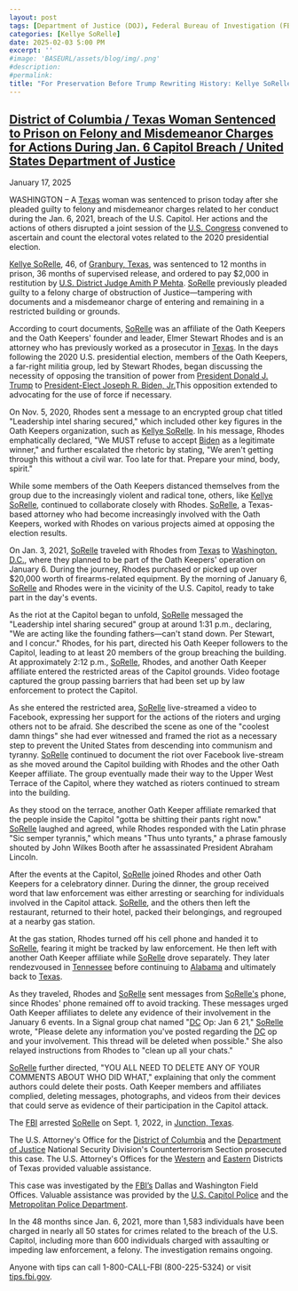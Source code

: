 ```yaml
---
layout: post
tags: [Department of Justice (DOJ), Federal Bureau of Investigation (FBI), District of Columbia (DC), Donald Trump, Joe Biden, January 6 2021, insurrection, Oath Keepers, politics]
categories: [Kellye SoRelle]
date: 2025-02-03 5:00 PM
excerpt: ''
#image: 'BASEURL/assets/blog/img/.png'
#description:
#permalink:
title: "For Preservation Before Trump Rewriting History: Kellye SoRelle Sentenced For January 6"
---
```



## [District of Columbia / Texas Woman Sentenced to Prison on Felony and Misdemeanor Charges for Actions During Jan. 6 Capitol Breach / United States Department of Justice](https://www.justice.gov/usao-dc/pr/texas-woman-sentenced-prison-felony-and-misdemeanor-charges-actions-during-jan-6-capitol)

January 17, 2025

WASHINGTON – A [Texas](https://www.texas.gov/) woman was sentenced to prison today after she pleaded guilty to felony and misdemeanor charges related to her conduct during the Jan. 6, 2021, breach of the  U.S. Capitol. Her actions and the actions of others disrupted a joint session of the [U.S. Congress](https://www.congress.gov/) convened to ascertain and count the electoral votes related to the 2020 presidential election.

[Kellye SoRelle](https://www.linkedin.com/in/kellye-sorelle-39a10578), 46, of [Granbury, Texas](https://granbury.org/), was sentenced to 12 months in prison, 36 months of supervised release, and ordered to pay $2,000 in restitution by [U.S. District Judge Amith P Mehta](https://www.dcd.uscourts.gov/content/district-judge-amit-p-mehta). [SoRelle](https://www.linkedin.com/in/kellye-sorelle-39a10578) previously pleaded guilty to a felony charge of obstruction of Justice—tampering with documents and a misdemeanor charge of entering and remaining in a restricted building or grounds.

According to court documents, [SoRelle](https://www.linkedin.com/in/kellye-sorelle-39a10578) was an affiliate of the Oath Keepers and the Oath Keepers' founder and leader, Elmer Stewart Rhodes and is an attorney who has previously worked as a prosecutor in [Texas](https://www.texas.gov/). In the days following the 2020 U.S. presidential election, members of the Oath Keepers, a far-right militia group, led by Stewart Rhodes, began discussing the necessity of opposing the transition of power from [President Donald J. Trump](https://www.whitehouse.gov/) to [President-Elect Joseph R. Biden, Jr.](bidenwhitehouse.archives.gov/)This opposition extended to advocating for the use of force if necessary.

On Nov. 5, 2020, Rhodes sent a message to an encrypted group chat titled "Leadership intel sharing secured," which included other key figures in the Oath Keepers organization, such as [Kellye SoRelle](https://www.linkedin.com/in/kellye-sorelle-39a10578). In his message, Rhodes emphatically declared, "We MUST refuse to accept [Biden](bidenwhitehouse.archives.gov/) as a legitimate winner," and further escalated the rhetoric by stating, "We aren't getting through this without a civil war. Too late for that. Prepare your mind, body, spirit."

While some members of the Oath Keepers distanced themselves from the group due to the increasingly violent and radical tone, others, like [Kellye SoRelle](https://www.linkedin.com/in/kellye-sorelle-39a10578), continued to collaborate closely with Rhodes. [SoRelle](https://www.linkedin.com/in/kellye-sorelle-39a10578), a Texas-based attorney who had become increasingly involved with the Oath Keepers, worked with Rhodes on various projects aimed at opposing the election results.

On Jan. 3, 2021, [SoRelle](https://www.linkedin.com/in/kellye-sorelle-39a10578) traveled with Rhodes from [Texas](https://www.texas.gov/) to [Washington, D.C.](https://dc.gov/), where they planned to be part of the Oath Keepers' operation on January 6. During the journey, Rhodes purchased or picked up over $20,000 worth of firearms-related equipment. By the morning of January 6, [SoRelle](https://www.linkedin.com/in/kellye-sorelle-39a10578) and Rhodes were in the vicinity of the U.S. Capitol, ready to take part in the day's events.

As the riot at the Capitol began to unfold, [SoRelle](https://www.linkedin.com/in/kellye-sorelle-39a10578) messaged the "Leadership intel sharing secured" group at around 1:31 p.m., declaring, "We are acting like the founding fathers—can't stand down. Per Stewart, and I concur." Rhodes, for his part, directed his Oath Keeper followers to the Capitol, leading to at least 20 members of the group breaching the building. At approximately 2:12 p.m., [SoRelle](https://www.linkedin.com/in/kellye-sorelle-39a10578), Rhodes, and another Oath Keeper affiliate entered the restricted areas of the Capitol grounds. Video footage captured the group passing barriers that had been set up by law enforcement to protect the Capitol.

As she entered the restricted area, [SoRelle](https://www.linkedin.com/in/kellye-sorelle-39a10578) live-streamed a video to Facebook, expressing her support for the actions of the rioters and urging others not to be afraid. She described the scene as one of the "coolest damn things" she had ever witnessed and framed the riot as a necessary step to prevent the United States from descending into communism and tyranny. [SoRelle](https://www.linkedin.com/in/kellye-sorelle-39a10578) continued to document the riot over Facebook live-stream as she moved around the Capitol building with Rhodes and the other Oath Keeper affiliate. The group eventually made their way to the Upper West Terrace of the Capitol, where they watched as rioters continued to stream into the building.

As they stood on the terrace, another Oath Keeper affiliate remarked that the people inside the Capitol "gotta be shitting their pants right now." [SoRelle](https://www.linkedin.com/in/kellye-sorelle-39a10578) laughed and agreed, while Rhodes responded with the Latin phrase "Sic semper tyrannis," which means "Thus unto tyrants," a phrase famously shouted by John Wilkes Booth after he assassinated President Abraham Lincoln.

After the events at the Capitol, [SoRelle](https://www.linkedin.com/in/kellye-sorelle-39a10578) joined Rhodes and other Oath Keepers for a celebratory dinner. During the dinner, the group received word that law enforcement was either arresting or searching for individuals involved in the Capitol attack. [SoRelle](https://www.linkedin.com/in/kellye-sorelle-39a10578), and the others then left the restaurant, returned to their hotel, packed their belongings, and regrouped at a nearby gas station.

At the gas station, Rhodes turned off his cell phone and handed it to [SoRelle](https://www.linkedin.com/in/kellye-sorelle-39a10578), fearing it might be tracked by law enforcement. He then left with another Oath Keeper affiliate while [SoRelle](https://www.linkedin.com/in/kellye-sorelle-39a10578) drove separately. They later rendezvoused in [Tennessee](https://www.tn.gov/) before continuing to [Alabama](https://www.alabama.gov/) and ultimately back to [Texas](https://www.texas.gov/).

As they traveled, Rhodes and [SoRelle](https://www.linkedin.com/in/kellye-sorelle-39a10578) sent messages from [SoRelle's](https://www.linkedin.com/in/kellye-sorelle-39a10578) phone, since Rhodes' phone remained off to avoid tracking. These messages urged Oath Keeper affiliates to delete any evidence of their involvement in the January 6 events. In a Signal group chat named "[DC](https://dc.gov/) Op: Jan 6 21," [SoRelle](https://www.linkedin.com/in/kellye-sorelle-39a10578) wrote, "Please delete any information you've posted regarding the [DC](https://dc.gov/) op and your involvement. This thread will be deleted when possible." She also relayed instructions from Rhodes to "clean up all your chats."

[SoRelle](https://www.linkedin.com/in/kellye-sorelle-39a10578) further directed, "YOU ALL NEED TO DELETE ANY OF YOUR COMMENTS ABOUT WHO DID WHAT," explaining that only the comment authors could delete their posts. Oath Keeper members and affiliates complied, deleting messages, photographs, and videos from their devices that could serve as evidence of their participation in the Capitol attack.

The [FBI](https://www.fbi.gov/) arrested [SoRelle](https://www.linkedin.com/in/kellye-sorelle-39a10578) on Sept. 1, 2022, in [Junction, Texas](http://cityofjunction.com/).

The U.S. Attorney's Office for the [District of Columbia](https://dc.gov/) and the [Department of Justice](https://www.justice.gov/) National Security Division's Counterterrorism Section prosecuted this case. The U.S. Attorney's Offices for the [Western](https://www.justice.gov/usao-wdtx) and [Eastern](https://www.justice.gov/usao-edtx) Districts of Texas provided valuable assistance.

This case was investigated by the [FBI’s](https://www.fbi.gov/) Dallas and Washington Field Offices. Valuable assistance was provided by the [U.S. Capitol Police](https://www.uscp.gov/)
 and the [Metropolitan Police Department](https://mpdc.dc.gov/).

In the 48 months since Jan. 6, 2021, more than 1,583 individuals have been charged in nearly all 50 states for crimes related to the breach of the U.S. Capitol, including more than 600 individuals charged with assaulting or impeding law enforcement, a felony. The investigation remains ongoing.

Anyone with tips can call 1-800-CALL-FBI (800-225-5324) or visit [tips.fbi.gov](https://tips.fbi.gov/).

